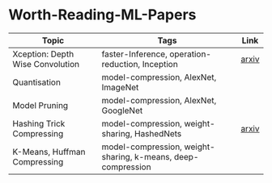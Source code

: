 # Worth-Reading-ML-Papers

Topic | Tags | Link
--|--|--
Xception: Depth Wise Convolution | faster-Inference, operation-reduction, Inception | [arxiv](https://arxiv.org/pdf/1610.02357.pdf)
Quantisation | model-compression, AlexNet, ImageNet | 
Model Pruning | model-compression, AlexNet, GoogleNet |
Hashing Trick Compressing | model-compression, weight-sharing, HashedNets | [arxiv](https://video.udacity-data.com/topher/2020/March/5e6e9c9f_compressing-neural-networks-with-the-hashing-trick/compressing-neural-networks-with-the-hashing-trick.pdf)
K-Means, Huffman Compressing | model-compression, weight-sharing, k-means, deep-compression | 
